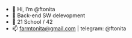 - 👋 Hi, I’m @ftonita
- 👀 Back-end SW delevopment
- 🌱 21 School / 42
- 📫 farmtonita@gmail.com | telegram: @ftonita

<!---
ftonita/ftonita is a ✨ special ✨ repository because its `README.md` (this file) appears on your GitHub profile.
You can click the Preview link to take a look at your changes.
--->
